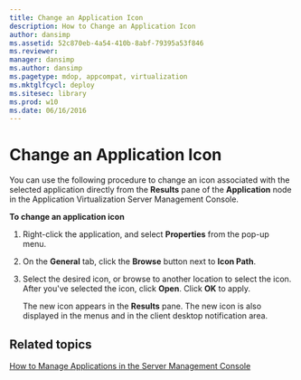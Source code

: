 ```yaml
---
title: Change an Application Icon
description: How to Change an Application Icon
author: dansimp
ms.assetid: 52c870eb-4a54-410b-8abf-79395a53f846
ms.reviewer: 
manager: dansimp
ms.author: dansimp
ms.pagetype: mdop, appcompat, virtualization
ms.mktglfcycl: deploy
ms.sitesec: library
ms.prod: w10
ms.date: 06/16/2016
---
```



# Change an Application Icon


You can use the following procedure to change an icon associated with the selected application directly from the **Results** pane of the **Application** node in the Application Virtualization Server Management Console.

**To change an application icon**

1.  Right-click the application, and select **Properties** from the pop-up menu.

2.  On the **General** tab, click the **Browse** button next to **Icon Path**.

3.  Select the desired icon, or browse to another location to select the icon. After you've selected the icon, click **Open**. Click **OK** to apply.

    The new icon appears in the **Results** pane. The new icon is also displayed in the menus and in the client desktop notification area.

## Related topics


[How to Manage Applications in the Server Management Console](how-to-manage-applications-in-the-server-management-console.md)

 

 






